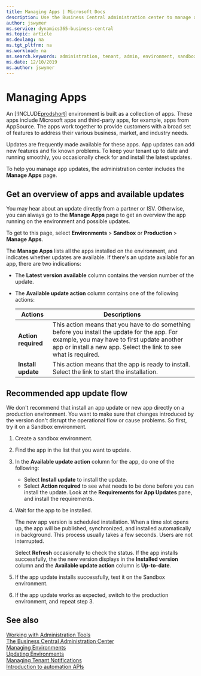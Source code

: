 ```yaml
---
title: Managing Apps | Microsoft Docs
description: Use the Business Central administration center to manage apps used by your tenant environments. 
author: jswymer
ms.service: dynamics365-business-central
ms.topic: article
ms.devlang: na
ms.tgt_pltfrm: na
ms.workload: na
ms.search.keywords: administration, tenant, admin, environment, sandbox
ms.date: 12/10/2019
ms.author: jswymer
---
```


# Managing Apps

An [!INCLUDE[prodshort](../developer/includes/prodshort.md)] environment is built as a collection of apps. These apps include Microsoft apps and third-party apps, for example, apps from AppSource. The apps work together to provide customers with a broad set of features to address their various business, market, and industry needs.

Updates are frequently made available for these apps. App updates can add new features and fix known problems. To keep your tenant up to date and running smoothly, you occasionally check for and install the latest updates.

To help you manage app updates, the administration center includes the **Manage Apps** page.

## Get an overview of apps and available updates

You may hear about an update directly from a partner or ISV. Otherwise, you can always go to the **Manage Apps** page to get an overview the app running on the environment and possible updates.

To get to this page, select **Environments** > **Sandbox** or **Production** > **Manage Apps**.

The **Manage Apps** lists all the apps installed on the environment, and indicates whether updates are available. If there's an update available for an app, there are two indications:

- The **Latest version available** column contains the version number of the update.
- The **Available update action** column contains one of the following actions:

    |Actions|Descriptions|
    |-------|------------|
    |**Action required**|This action means that you have to do something before you install the update for the app. For example, you may have to first update another app or install a new app. Select the link to see what is required.|
    |**Install update**|This action means that the app is ready to install. Select the link to start the installation.|

## Recommended app update flow

We don't recommend that install an app update or new app directly on a production environment. You want to make sure that changes introduced by the version don't disrupt the operational flow or cause problems. So first, try it on a Sandbox environment.

1. Create a sandbox environment.
2. Find the app in the list that you want to update.
3. In the **Available update action** column for the app, do one of the following:

    - Select **Install update** to install the update.
    - Select **Action required** to see what needs to be done before you can install the update. Look at the **Requirements for App Updates** pane, and install the requirements.

4. Wait for the app to be installed.

    The new app version is scheduled installation. When a time slot opens up, the app will be published, synchronized, and installed automatically in background. This process usually takes a few seconds. Users are not interrupted.

    Select **Refresh** occasionally to check the status. If the app installs successfully, the the new version displays in the **Installed version** column and the **Available update action** column is **Up-to-date**.

4. If the app update installs successfully, test it on the Sandbox environment.
5. If the app update works as expected, switch to the production environment, and repeat step 3.  

## See also

[Working with Administration Tools](administration.md)  
[The Business Central Administration Center](tenant-admin-center.md)  
[Managing Environments](tenant-admin-center-environments.md)  
[Updating Environments](tenant-admin-center-update-management.md)  
[Managing Tenant Notifications](tenant-admin-center-notifications.md)  
[Introduction to automation APIs](itpro-introduction-to-automation-apis.md)  
